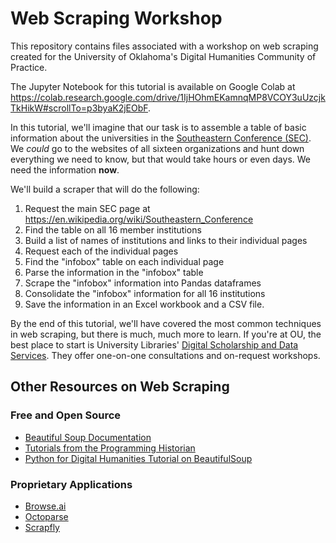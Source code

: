 # Web Scraping Workshop

This repository contains files associated with a workshop on web scraping created for the University of Oklahoma's Digital Humanities Community of Practice.

The Jupyter Notebook for this tutorial is available on Google Colab at <https://colab.research.google.com/drive/1IjHOhmEKamnqMP8VCOY3uUzcjkTkHikW#scrollTo=p3byaK2jEObF>.

In this tutorial, we'll imagine that our task is to assemble a table of basic information about the universities in the [Southeastern Conference (SEC)](https://www.secsports.com/). We *could* go to the websites of all sixteen organizations and hunt down everything we need to know, but that would take hours or even days. We need the information **now**.

We'll build a scraper that will do the following:

1. Request the main SEC page at <https://en.wikipedia.org/wiki/Southeastern_Conference>
2. Find the table on all 16 member institutions
3. Build a list of names of institutions and links to their individual pages
4. Request each of the individual pages
5. Find the "infobox" table on each individual page
6. Parse the information in the "infobox" table
7. Scrape the "infobox" information into Pandas dataframes
8. Consolidate the "infobox" information for all 16 institutions
9. Save the information in an Excel workbook and a CSV file.

By the end of this tutorial, we'll have covered the most common techniques in web scraping, but there is much, much more to learn. If you're at OU, the best place to start is University Libraries' [Digital Scholarship and Data Services](https://libraries.ou.edu/units/digital-scholarship-and-data-services#:~:text=Digital%20Scholarship%20%40%20OU%20Libraries%20supports%20collaborative%2C%20cross-disciplinary,that%20build%20on%20traditional%20research%20and%20teaching%20methods.). They offer one-on-one consultations and on-request workshops.

## Other Resources on Web Scraping

### Free and Open Source

- [Beautiful Soup Documentation](https://www.crummy.com/software/BeautifulSoup/bs4/doc/)
- [Tutorials from the Programming Historian](https://programminghistorian.org/en/lessons/?topic=web-scraping)
- [Python for Digital Humanities Tutorial on BeautifulSoup](https://www.youtube.com/watch?v=_tdW6n7lUX4)

### Proprietary Applications

- [Browse.ai](https://www.browse.ai/)
- [Octoparse](https://www.octoparse.com/)
- [Scrapfly](https://scrapfly.io/)
